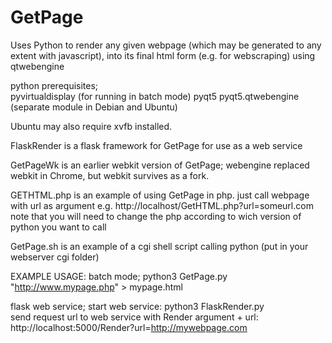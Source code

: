 # GetPage
Uses Python to render any given webpage (which may be generated to any extent with javascript), into its final html form (e.g. for webscraping) using qtwebengine

python prerequisites;  
pyvirtualdisplay (for running in batch mode) 
pyqt5 
pyqt5.qtwebengine  (separate module in Debian and Ubuntu)

Ubuntu may also require xvfb installed.

FlaskRender is a flask framework for GetPage for use as a web service

GetPageWk is an earlier webkit version of GetPage;  webengine replaced webkit in Chrome, 
but webkit survives as a fork.

GETHTML.php is an example of using GetPage in php. just call webpage with url as argument e.g.
http://localhost/GetHTML.php?url=someurl.com
note that you will need to change the php  according to wich version of python you want to call

GetPage.sh is an example of a cgi shell script calling python  (put in your webserver cgi folder)

EXAMPLE USAGE: 
batch mode; python3 GetPage.py "http://www.mypage.php" > mypage.html

flask web service; 
start web service: python3 FlaskRender.py  
send request url to web service with Render argument + url: http://localhost:5000/Render?url=http://mywebpage.com




